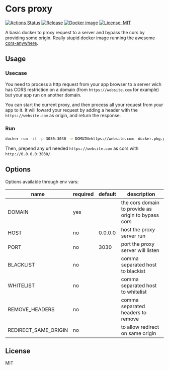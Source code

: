 # Cors proxy

[![Actions Status](https://github.com/devpulsion/corsproxy/workflows/Build%20docker/badge.svg)](https://github.com/devpulsion/corsproxy/actions)
[![Release](https://img.shields.io/github/v/release/devpulsion/corsproxy.svg)](https://github.com/devpulsion/corsproxy/releases)
[![Docker image](https://img.shields.io/badge/Download-Docker%20image-orange)](https://github.com/devpulsion/corsproxy/packages/327628?version=latest)
[![License: MIT](https://img.shields.io/badge/License-MIT-blue.svg)](https://opensource.org/licenses/MIT)


A basic docker to proxy request to a server and bypass the cors by providing some origin. Really stupid docker image running the awesome  [cors-anywhere](https://github.com/Rob--W/cors-anywhere).

## Usage

### Usecase

You need to process a http request from your app browser to a server wich has CORS restriction on a domain (from `https://website.com` for example) but your app run on another domain.

You can start the current proxy, and then process all your request from your app to it. It will foward your request by adding a header with the `https://website.com` as origin, and return the response.

### Run

```sh
docker run -it -p 3030:3030 -e DOMAIN=https://website.com  docker.pkg.github.com/devpulsion/corsproxy/basic
```

Then, prepend any url needed `https://website.com` as cors with `http://0.0.0.0:3030/`.

## Options

Options available through env vars:

| name                 | required | default | description                                         |
|----------------------|----------|---------|-----------------------------------------------------|
| DOMAIN               | yes      |         | the cors domain to provide as origin to bypass cors |
| HOST                 | no       | 0.0.0.0 | host the proxy server run                           |
| PORT                 | no       | 3030    | port the proxy server will listen                   |
| BLACKLIST            | no       |         | comma separated host to blackist                    |
| WHITELIST            | no       |         | comma separated host to whitelist                   |
| REMOVE_HEADERS       | no       |         | comma separated headers to remove                   |
| REDIRECT_SAME_ORIGIN | no       |         | to allow redirect on same origin                    |

## License

MIT
